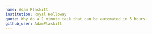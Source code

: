 ```yaml
---
name: Adam Plaskitt
institution: Royal Holloway
quote: Why do a 2 minute task that can be automated in 5 hours.
github_user: AdamPlaskitt
---
```

